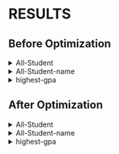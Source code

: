 # RESULTS
## Before Optimization

<details>
  <summary>All-Student</summary>
</details>

<details>
  <summary>All-Student-name</summary>
</details>

<details>
  <summary>highest-gpa</summary>
</details>

## After Optimization

<details>
  <summary>All-Student</summary>
</details>

<details>
  <summary>All-Student-name</summary>
</details>

<details>
  <summary>highest-gpa</summary>
</details>
